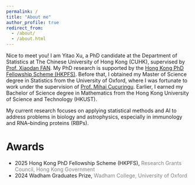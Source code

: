 ```yaml
---
permalink: /
title: "About me"
author_profile: true
redirect_from: 
  - /about/
  - /about.html
---
```


Nice to meet you! I am Yitao Xu, a PhD candidate at the Department of Statistics at The Chinese University of Hong Kong (CUHK), supervised by [Prof. Xiaodan FAN](https://www.sta.cuhk.edu.hk/peoples/xfan/). My PhD research is supported by the [Hong Kong PhD Fellowship Scheme (HKPFS)](https://cerg1.ugc.edu.hk/hkpfs/index.html). Before that, I obtained my Master of Science degree in Statistics from the University of Oxford, where I was fortunate to work under the supervision of [Prof. Mihai Cucuringu](https://www.inet.ox.ac.uk/people/mihai-cucuringu). Earlier, I earned my Bachelor of Science degree in Mathematics from the Hong Kong University of Science and Technology (HKUST).

My current research focuses on applying statistical methods and AI to address problems in biology and astrophysics, especially in immunology and RNA–binding proteins (RBPs).

Awards
======
- 2025 Hong Kong PhD Fellowship Scheme (HKPFS), <span style="color:gray">Research Grants Council, Hong Kong Government</span>
- 2024 Wadham Graduates Prize, <span style="color:gray">Wadham College, University of Oxford</span>
